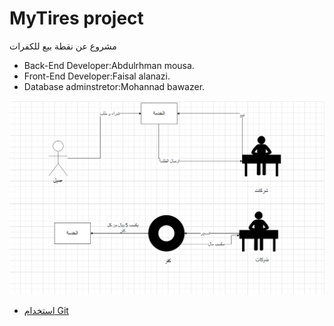 # MyTires project
مشروع عن نقطة بيع للكفرات

- Back-End Developer:Abdulrhman mousa.
- Front-End Developer:Faisal alanazi.
- Database adminstretor:Mohannad bawazer.


![MyTestDiagram](https://github.com/mohannad-java/MyTires/blob/main/resources/%D9%85%D8%AE%D8%B7%D8%B7.PNG)



* [استخدام Git](https://github.com/ctiProgramming1/tools/wiki/Git)
